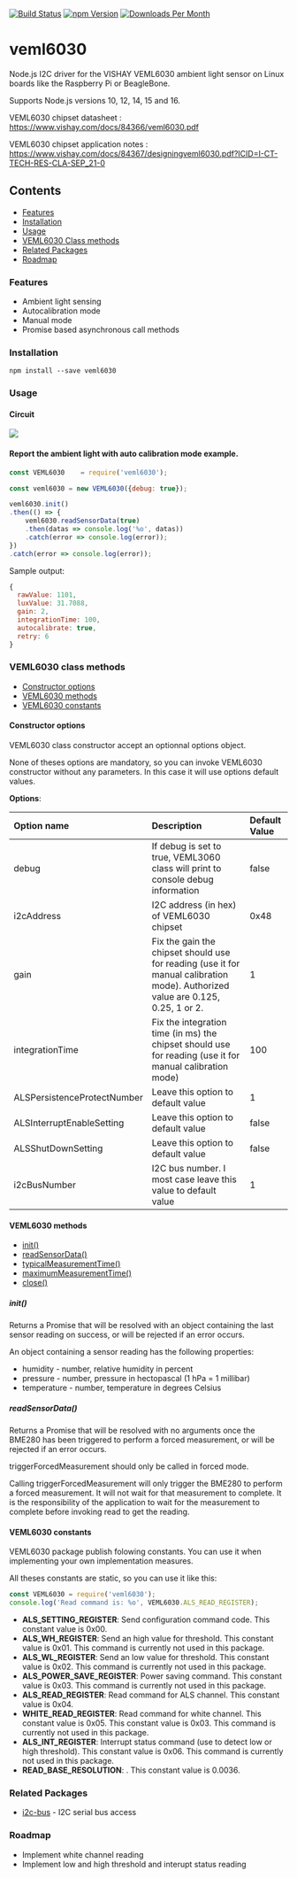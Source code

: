 [![Build Status](https://travis-ci.org/fivdi/veml6030.svg?branch=master)](https://travis-ci.org/fivdi/veml6030)
[![npm Version](http://img.shields.io/npm/v/veml6030.svg)](https://www.npmjs.com/package/veml6030)
[![Downloads Per Month](http://img.shields.io/npm/dm/veml6030.svg)](https://www.npmjs.com/package/veml6030)

# veml6030

Node.js I2C driver for the VISHAY VEML6030 ambient light sensor on Linux boards like the Raspberry Pi or BeagleBone.

Supports Node.js versions 10, 12, 14, 15 and 16.

VEML6030 chipset datasheet : https://www.vishay.com/docs/84366/veml6030.pdf

VEML6030 chipset application notes : https://www.vishay.com/docs/84367/designingveml6030.pdf?ICID=I-CT-TECH-RES-CLA-SEP_21-0


## Contents

 * [Features](#features)
 * [Installation](#installation)
 * [Usage](#usage)
 * [VEML6030 Class methods](#veml6030-class-methods)
 * [Related Packages](#related-packages)
 * [Roadmap](#Roadmap)

### Features

 * Ambient light sensing
 * Autocalibration mode
 * Manual mode
 * Promise based asynchronous call methods

### Installation

```
npm install --save veml6030
```

### Usage

#### Circuit

![](doc/bme280-pi.png)

#### Report the ambient light with auto calibration mode example.
```js
const VEML6030    = require('veml6030');

const veml6030 = new VEML6030({debug: true});

veml6030.init()
.then(() => {
    veml6030.readSensorData(true)
    .then(datas => console.log('%o', datas))
    .catch(error => console.log(error));
})
.catch(error => console.log(error));
```

Sample output:
```js
{
  rawValue: 1101,
  luxValue: 31.7088,
  gain: 2,
  integrationTime: 100,
  autocalibrate: true,
  retry: 6
}
```

### VEML6030 class methods

- [Constructor options](#constructor-options)
- [VEML6030 methods](#veml6030-methods)
- [VEML6030 constants](#veml6030-constants)

#### Constructor options

VEML6030 class constructor accept an optionnal options object. 

None of theses options are mandatory, so you can invoke VEML6030 constructor without any parameters. In this case it will use options default values.

**Options**:

|Option name|Description|Default Value|
|:-----|:-----|:-----|
|debug|If debug is set to true, VEML3060 class will print to console debug information|false|
|i2cAddress|I2C address (in hex) of VEML6030 chipset|0x48|
|gain|Fix the gain the chipset should use for reading (use it for manual calibration mode). Authorized value are 0.125, 0.25, 1 or 2. |1|
|integrationTime|Fix the integration time (in ms) the chipset should use for reading (use it for manual calibration mode)|100|
|ALSPersistenceProtectNumber|Leave this option to default value|1|
|ALSInterruptEnableSetting|Leave this option to default value|false|
|ALSShutDownSetting|Leave this option to default value|false|
|i2cBusNumber|I2C bus number. I most case leave this value to default value|1|

#### VEML6030 methods

- [init()](#init)
- [readSensorData()](#readSensorData)
- [typicalMeasurementTime()](#typicalmeasurementtime)
- [maximumMeasurementTime()](#maximummeasurementtime)
- [close()](#close)

##### init()
Returns a Promise that will be resolved with an object containing the last
sensor reading on success, or will be rejected if an error occurs.

An object containing a sensor reading has the following properties:
- humidity - number, relative humidity in percent
- pressure - number, pressure in hectopascal (1 hPa = 1 millibar)
- temperature - number, temperature in degrees Celsius

##### readSensorData()
Returns a Promise that will be resolved with no arguments once the BME280 has
been triggered to perform a forced measurement, or will be rejected if an
error occurs.

triggerForcedMeasurement should only be called in forced mode.

Calling triggerForcedMeasurement will only trigger the BME280 to perform a
forced measurement. It will not wait for that measurement to complete. It is
the responsibility of the application to wait for the measurement to complete
before invoking read to get the reading.


#### VEML6030 constants

VEML6030 package publish folowing constants. You can use it when implementing your own implementation measures.

All theses constants are static, so you can use it like this:

```js
const VEML6030 = require('veml6030');
console.log('Read command is: %o', VEML6030.ALS_READ_REGISTER);
```

- **ALS_SETTING_REGISTER**: Send configuration command code. This constant value is 0x00.
- **ALS_WH_REGISTER**: Send an high value for threshold. This constant value is 0x01. This command is currently not used in this package.
- **ALS_WL_REGISTER**: Send an low value for threshold. This constant value is 0x02. This command is currently not used in this package.
- **ALS_POWER_SAVE_REGISTER**: Power saving command. This constant value is 0x03. This command is currently not used in this package.
- **ALS_READ_REGISTER**: Read command for ALS channel. This constant value is 0x04.
- **WHITE_READ_REGISTER**: Read command for white channel. This constant value is 0x05. This constant value is 0x03. This command is currently not used in this package.
- **ALS_INT_REGISTER**: Interrupt status command (use to detect low or high threshold). This constant value is 0x06. This command is currently not used in this package.
- **READ_BASE_RESOLUTION**: . This constant value is 0.0036.


### Related Packages

- [i2c-bus](https://github.com/fivdi/i2c-bus) - I2C serial bus access

### Roadmap

* Implement white channel reading
* Implement low and high threshold and interupt status reading
